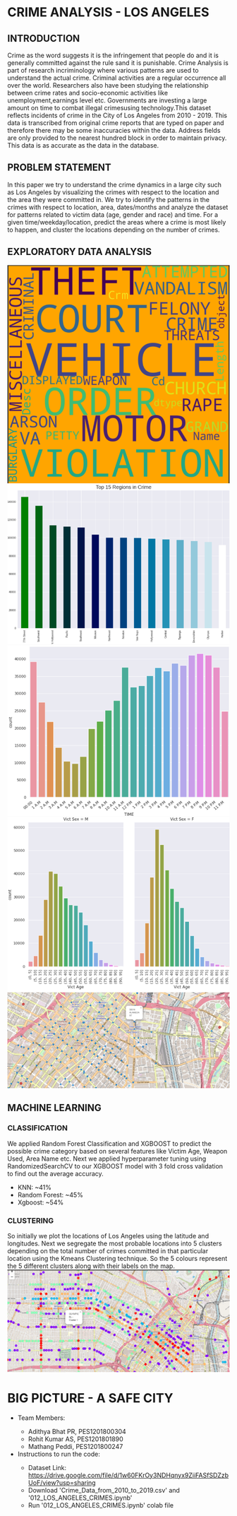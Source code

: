 # CRIME ANALYSIS - LOS ANGELES

## INTRODUCTION
Crime  as  the  word  suggests  it  is  the  infringement  that people  do  and  it  is  generally  committed  against  the  rule sand  it  is  punishable. Crime Analysis  is  part of research incriminology where various patterns are used to understand the actual crime. Criminal activities are a regular occurrence all over the world. Researchers also  have been studying the relationship between crime rates and socio-economic activities like unemployment,earnings level etc. Governments are investing a large amount on time to combat illegal crimesusing technology.This dataset reflects incidents of crime in the City of Los Angeles from 2010 - 2019. This data is transcribed from original crime reports that are typed on paper and therefore there may be some inaccuracies within the data. Address fields are only provided to the nearest hundred block in order to maintain privacy. This data is as accurate as the data in the database.

## PROBLEM STATEMENT
In this paper we try to understand the crime dynamics in a large city such as Los  Angeles by visualizing the crimes with respect to the location and the area they were committed in. We try to identify the patterns in the crimes with respect to location, area, dates/months and  analyze the dataset for patterns related to victim data (age,  gender and race) and time. For a given  time/weekday/location, predict the areas where a crime is most likely to happen, and cluster the locations depending on the number of crimes.

## EXPLORATORY DATA ANALYSIS
![](images/WORDCLOUD.png)
![](images/BARGRAPH.png)
![](images/CRIMES_WRT_TIME.png)
![](images/VICT_SEX.png)
![](images/LA_MAP.png)

## MACHINE LEARNING

### CLASSIFICATION
We applied Random Forest Classification  and  XGBOOST  to  predict  the  possible  crime category  based  on  several  features  like  Victim  Age,  Weapon Used, Area Name etc. Next we applied hyperparameter tuning using  RandomizedSearchCV  to  our  XGBOOST  model  with 3 fold cross validation to find out the average accuracy.
<ul>
  <li>KNN: ~41% </li>
  <li>Random Forest: ~45% </li>
  <li>Xgboost: ~54% </li>
</ul>

### CLUSTERING
So initially we plot the locations of Los Angeles using the latitude and longitudes. Next we segregate the  most  probable  locations  into  5  clusters  depending  on  the total number of crimes committed in that particular location using the Kmeans Clustering technique. So the 5 colours represent the 5 different clusters along with their labels on the map.
![](images/CLUSTERED_MAP.png)

# BIG PICTURE - A SAFE CITY
<ul>
  <li>Team Members:</li>
  <ul style="list-style-type:circle">
         <li>Adithya Bhat PR, PES1201800304</li>
         <li>Rohit Kumar AS, PES1201801890</li>
         <li>Mathang Peddi, PES1201800247</li>
  </ul>
  <li>Instructions to run the code:</li>
  <ul style="list-style-type:circle">
         <li>Dataset Link: <a href="https://drive.google.com/file/d/1w60FKrOy3NDHqnyx9ZiiFASfSDZzbUoF/view?usp=sharing">https://drive.google.com/file/d/1w60FKrOy3NDHqnyx9ZiiFASfSDZzbUoF/view?usp=sharing</a>
         <li>Download 'Crime_Data_from_2010_to_2019.csv' and '012_LOS_ANGELES_CRIMES.ipynb'</li>
         <li>Run '012_LOS_ANGELES_CRIMES.ipynb' colab file</li>
  </ul>
</ul>
